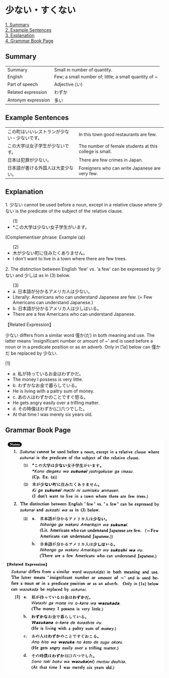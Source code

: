 # 少ない・すくない

[1. Summary](#summary)<br>
[2. Example Sentences](#example-sentences)<br>
[3. Explanation](#explanation)<br>
[4. Grammar Book Page](#grammar-book-page)<br>


## Summary

<table><tr>   <td>Summary</td>   <td>Small in number of quantity.</td></tr><tr>   <td>English</td>   <td>Few; a small number of; little; a small quantity of ~</td></tr><tr>   <td>Part of speech</td>   <td>Adjective (い)</td></tr><tr>   <td>Related expression</td>   <td>わずか</td></tr><tr>   <td>Antonym expression</td>   <td>多い</td></tr></table>

## Example Sentences

<table><tr>   <td>この町はいいレストランが少ない・少ないです。</td>   <td>In this town good restaurants are few.</td></tr><tr>   <td>この大学は女子学生が少ないです。</td>   <td>The number of female students at this college is small.</td></tr><tr>   <td>日本は犯罪が少ない。</td>   <td>There are few crimes in Japan.</td></tr><tr>   <td>日本語が書ける外国人は大変少ない。</td>   <td>Foreigners who can write Japanese are very few.</td></tr></table>

## Explanation

<p>1. <span class="cloze">少ない</span> cannot be used before a noun, except in a relative clause where <span class="cloze">少ない</span> is the predicate of the subject of the relative clause.</p>  <ul>(1) <li>*この大学は<span class="cloze">少ない</span>女子学生がいます。</li> </ul>  <p>(Complementiser phrase: Example (a))</p>  <ul>(2) <li>木が<span class="cloze">少ない</span>町に住みたくありません。</li> <li>I don't want to live in a town where there are few trees.</li> </ul>  <p>2. The distinction between English 'few' vs. 'a few' can be expressed by <span class="cloze">少ない</span> and 少しは as in (3) below.</p>  <ul>(3) <li>a. 日本語が分かるアメリカ人は<span class="cloze">少ない</span>。</li> <li>Literally: Americans who can understand Japanese are few. (= Few Americans can understand Japanese.)</li> <div class="divide"></div> <li>b. 日本語が分かるアメリカ人は少しはいる。</li> <li>There are a few Americans who can understand Japanese.</li> </ul>  <p>【Related Expression】</p>  <p><span class="cloze">少ない</span> differs from a similar word 僅か(だ) in both meaning and use. The latter means 'insignificant number or amount of ~' and is used before a noun or in a predicate position or as an adverb. Only in [1a] below can 僅かだ be replaced by <span class="cloze">少ない</span>.</p>  <p>[1]</p>  <ul> <li>a. 私が持っているお金はわずかだ。</li> <li>The money I possess is very little.</li> <div class="divide"></div> <li>b. わずかなお金で暮らしている。</li> <li>He is living with a paltry sum of money.</li> <div class="divide"></div> <li>c. あの人はわずかのことですぐ怒る。</li> <li>He gets angry easily over a trifling matter.</li> <div class="divide"></div> <li>d. その時僕はわずか(に)六つでした。</li> <li>At that time I was merely six years old.</li> </ul>

## Grammar Book Page

![](../img/Basic少ない.png)

